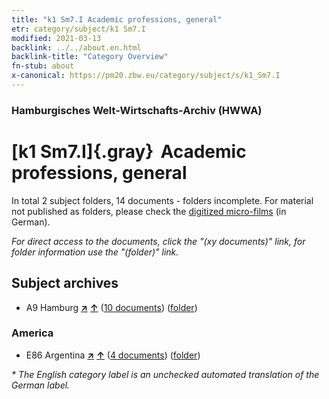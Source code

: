 ```yaml
---
title: "k1 Sm7.I Academic professions, general"
etr: category/subject/k1 Sm7.I
modified: 2021-03-13
backlink: ../../about.en.html
backlink-title: "Category Overview"
fn-stub: about
x-canonical: https://pm20.zbw.eu/category/subject/s/k1_Sm7.I
---
```


### Hamburgisches Welt-Wirtschafts-Archiv (HWWA)
# [k1 Sm7.I]{.gray}&#8201; Academic professions, general&#160; 





In total 2 subject folders, 14 documents - folders incomplete.
For material not published as folders, please check the [digitized micro-films](/film/h1_sh.de.html) (in German).

_For direct access to the documents, click the "(xy documents)" link, for folder information use the "(folder)" link._

## Subject archives


- A9 Hamburg [**&nearr;**](../../../geo/i/140905/about.en.html "Hamburg (all folders)") [**&uarr;**](../../../geo/about.en.html#A9 "Country category system") (<a href="https://pm20.zbw.eu/dfgview/sh/140905,144727" title="about: Hamburg : Academic professions, general" target="_blank">10 documents</a>) ([folder](../../../../folder/sh/1409xx/140905/1447xx/144727/about.en.html))

### America

- E86 Argentina [**&nearr;**](../../../geo/i/141692/about.en.html "Argentina (all folders)") [**&uarr;**](../../../geo/about.en.html#E86 "Country category system") (<a href="https://pm20.zbw.eu/dfgview/sh/141692,144727" title="about: Argentina : Academic professions, general" target="_blank">4 documents</a>) ([folder](../../../../folder/sh/1416xx/141692/1447xx/144727/about.en.html))


_* The English category label is an unchecked automated translation of the German label._

